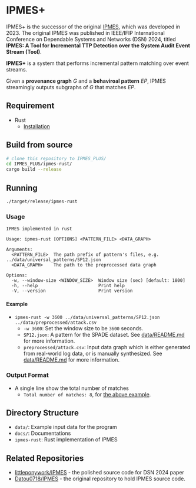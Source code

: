 # IPMES+

IPMES+ is the successor of the original [IPMES](https://github.com/littleponywork/IPMES), which was developed in 2023. The original IPMES was published in IEEE/IFIP International Conference on Dependable Systems and Networks (DSN) 2024, titled **IPMES: A Tool for Incremental TTP Detection over the System Audit Event Stream (Tool)**.

**IPMES+** is a system that performs incremental pattern matching over event streams.

Given a **provenance graph** $G$ and a **behaviroal pattern** $EP$, IPMES streamingly outputs subgraphs of $G$ that matches $EP$.

## Requirement

- Rust
  - [Installation](https://www.rust-lang.org/zh-TW/tools/install)

## Build from source

```bash
# clone this repository to IPMES_PLUS/
cd IPMES_PLUS/ipmes-rust/
cargo build --release
```

## Running

```bash
./target/release/ipmes-rust
```

### Usage

```
IPMES implemented in rust

Usage: ipmes-rust [OPTIONS] <PATTERN_FILE> <DATA_GRAPH>

Arguments:
  <PATTERN_FILE>  The path prefix of pattern's files, e.g. ../data/universal_patterns/SP12.json
  <DATA_GRAPH>    The path to the preprocessed data graph

Options:
  -w, --window-size <WINDOW_SIZE>  Window size (sec) [default: 1800]
  -h, --help                       Print help
  -V, --version                    Print version
```

#### Example
- `ipmes-rust -w 3600 ../data/universal_patterns/SP12.json ../data/preprocessed/attack.csv`
  - `-w 3600`: Set the window size to be `3600` seconds.
  - `SP12.json`: A pattern for the SPADE dataset. See [data/README.md](data/README.md) for more information.
  - `preprocessed/attack.csv`: Input data graph which is either generated from real-world log data, or is manually synthesized. See [data/README.md](data/README.md) for more information.

### Output Format
- A single line show the total number of matches
  - `Total number of matches: 8`, for [the above example](#example).

## Directory Structure

- `data/`: Example input data for the program
- `docs/`: Documentations
- `ipmes-rust`: Rust implementation of IPMES

## Related Repositories

- [littleponywork/IPMES](https://github.com/littleponywork/IPMES) - the polished source code for DSN 2024 paper
- [Datou0718/IPMES](https://github.com/Datou0718/IPMES) - the original repository to hold IPMES source code.
